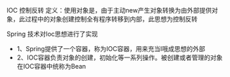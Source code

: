 IOC 控制反转
定义：使用对象是，由于主动new产生对象转换为由外部提供对象，此过程中的对象创建控制全有程序转移到内部，此思想为控制反转

Spring 技术对Ioc思想进行了实现
+ 1、Spring提供了一个容器，称为IOC容器，用来充当I哦成思想的外部
+ 2、IOC容器负责对象的创建，初始化等一系列操作。被创建或者管理的对象在IOC容器中统称为Bean
